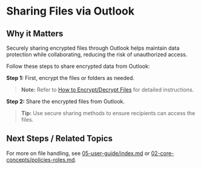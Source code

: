 
# Sharing Files via Outlook

## Why it Matters
Securely sharing encrypted files through Outlook helps maintain data protection while collaborating, reducing the risk of unauthorized access.

Follow these steps to share encrypted data from Outlook:

**Step 1:** First, encrypt the files or folders as needed.

> **Note:** Refer to [How to Encrypt/Decrypt Files](https://docs.fenixpyre.com/05-user-guide/encrypting-files) for detailed instructions.

**Step 2:** Share the encrypted files from Outlook.

> **Tip:** Use secure sharing methods to ensure recipients can access the files.

## Next Steps / Related Topics
For more on file handling, see [05-user-guide/index.md](./index.md) or [02-core-concepts/policies-roles.md](../02-core-concepts/policies-roles.md).
